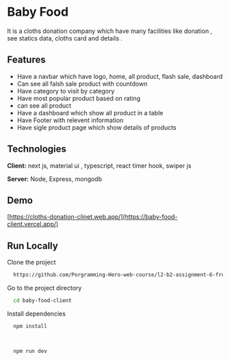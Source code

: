 
# Baby Food 

It is a cloths donation company which have many facilities like donation , see statics data, cloths card and details . 


## Features
* Have a navbar which have logo, home, all product, flash sale, dashboard
* Can see all falsh sale product with countdown
* Have category to visit by category
* Have most popular product based on rating
* can see all product
* Have a dashboard which show all product in a table
* Have Footer with relevent information
* Have sigle product page which show details of products


## Technologies

**Client:** next js, material ui , typescript, react timer hook, swiper js

**Server:** Node, Express, mongodb


## Demo

[https://cloths-donation-clinet.web.app/](https://baby-food-client.vercel.app/)


## Run Locally

Clone the project

```bash
  https://github.com/Porgramming-Hero-web-course/l2-b2-assignment-6-fronten-jubairJnu.git
```

Go to the project directory

```bash
  cd baby-food-client
```

Install dependencies

```bash
  npm install

 
```



```bash
  npm run dev
```





